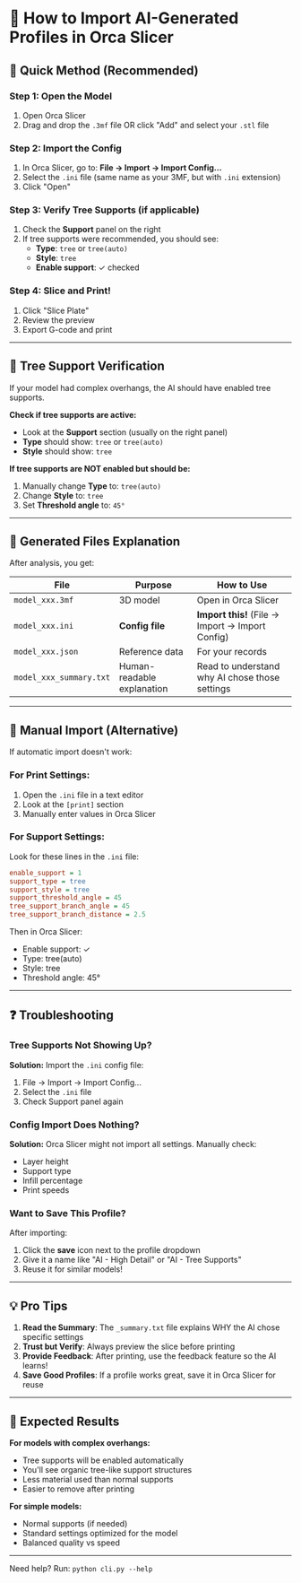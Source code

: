 # 📖 How to Import AI-Generated Profiles in Orca Slicer

## 🎯 Quick Method (Recommended)

### Step 1: Open the Model
1. Open Orca Slicer
2. Drag and drop the `.3mf` file OR click "Add" and select your `.stl` file

### Step 2: Import the Config
1. In Orca Slicer, go to: **File → Import → Import Config...**
2. Select the `.ini` file (same name as your 3MF, but with `.ini` extension)
3. Click "Open"

### Step 3: Verify Tree Supports (if applicable)
1. Check the **Support** panel on the right
2. If tree supports were recommended, you should see:
   - **Type**: `tree` or `tree(auto)`
   - **Style**: `tree`
   - **Enable support**: ✓ checked

### Step 4: Slice and Print!
1. Click "Slice Plate"
2. Review the preview
3. Export G-code and print

---

## 🌳 Tree Support Verification

If your model had complex overhangs, the AI should have enabled tree supports.

**Check if tree supports are active:**
- Look at the **Support** section (usually on the right panel)
- **Type** should show: `tree` or `tree(auto)`
- **Style** should show: `tree`

**If tree supports are NOT enabled but should be:**
1. Manually change **Type** to: `tree(auto)`
2. Change **Style** to: `tree`
3. Set **Threshold angle** to: `45°`

---

## 📁 Generated Files Explanation

After analysis, you get:

| File | Purpose | How to Use |
|------|---------|------------|
| `model_xxx.3mf` | 3D model | Open in Orca Slicer |
| `model_xxx.ini` | **Config file** | **Import this!** (File → Import → Import Config) |
| `model_xxx.json` | Reference data | For your records |
| `model_xxx_summary.txt` | Human-readable explanation | Read to understand why AI chose those settings |

---

## 🔧 Manual Import (Alternative)

If automatic import doesn't work:

### For Print Settings:
1. Open the `.ini` file in a text editor
2. Look at the `[print]` section
3. Manually enter values in Orca Slicer

### For Support Settings:
Look for these lines in the `.ini` file:
```ini
enable_support = 1
support_type = tree
support_style = tree
support_threshold_angle = 45
tree_support_branch_angle = 45
tree_support_branch_distance = 2.5
```

Then in Orca Slicer:
- Enable support: ✓
- Type: tree(auto)
- Style: tree
- Threshold angle: 45°

---

## ❓ Troubleshooting

### Tree Supports Not Showing Up?
**Solution:** Import the `.ini` config file:
1. File → Import → Import Config...
2. Select the `.ini` file
3. Check Support panel again

### Config Import Does Nothing?
**Solution:** Orca Slicer might not import all settings. Manually check:
- Layer height
- Support type
- Infill percentage
- Print speeds

### Want to Save This Profile?
After importing:
1. Click the **save** icon next to the profile dropdown
2. Give it a name like "AI - High Detail" or "AI - Tree Supports"
3. Reuse it for similar models!

---

## 💡 Pro Tips

1. **Read the Summary**: The `_summary.txt` file explains WHY the AI chose specific settings
2. **Trust but Verify**: Always preview the slice before printing
3. **Provide Feedback**: After printing, use the feedback feature so the AI learns!
4. **Save Good Profiles**: If a profile works great, save it in Orca Slicer for reuse

---

## 🚀 Expected Results

**For models with complex overhangs:**
- Tree supports will be enabled automatically
- You'll see organic tree-like support structures
- Less material used than normal supports
- Easier to remove after printing

**For simple models:**
- Normal supports (if needed)
- Standard settings optimized for the model
- Balanced quality vs speed

---

Need help? Run: `python cli.py --help`

